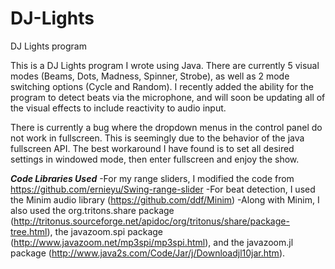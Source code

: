 # DJ-Lights
DJ Lights program

This is a DJ Lights program I wrote using Java. There are currently 5 visual modes (Beams, Dots, Madness, Spinner, Strobe), as well as 2 mode switching options (Cycle and Random). I recently added the ability for the program to detect beats via the microphone, and will soon be updating all of the visual effects to include reactivity to audio input.

There is currently a bug where the dropdown menus in the control panel do not work in fullscreen. This is seemingly due to the behavior of the java fullscreen API. The best workaround I have found is to set all desired settings in windowed mode, then enter fullscreen and enjoy the show.

***Code Libraries Used***
   -For my range sliders, I modified the code from https://github.com/ernieyu/Swing-range-slider
   -For beat detection, I used the Minim audio library (https://github.com/ddf/Minim)
   -Along with Minim, I also used the org.tritons.share package (http://tritonus.sourceforge.net/apidoc/org/tritonus/share/package-tree.html), the javazoom.spi package (http://www.javazoom.net/mp3spi/mp3spi.html), and the javazoom.jl package (http://www.java2s.com/Code/Jar/j/Downloadjl10jar.htm).